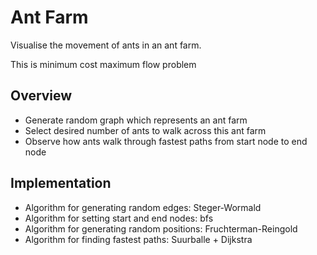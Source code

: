 # Ant Farm

Visualise the movement of ants in an ant farm.

This is minimum cost maximum flow problem

## Overview
- Generate random graph which represents an ant farm
- Select desired number of ants to walk across this ant farm
- Observe how ants walk through fastest paths from start node to end node 

## Implementation
- Algorithm for generating random edges: Steger-Wormald
- Algorithm for setting start and end nodes: bfs
- Algorithm for generating random positions: Fruchterman-Reingold
- Algorithm for finding fastest paths: Suurballe + Dijkstra
